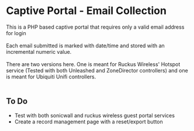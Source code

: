 # Captive Portal - Email Collection
This is a PHP based captive portal that requires only a valid email address for login<br><br>
Each email submitted is marked with date/time and stored with an incremental numeric value.
<br><br>
There are two versions here. One is meant for Ruckus Wireless' Hotspot service (Tested with both Unleashed and ZoneDirector controllers) and one is meant for Ubiquiti Unifi controllers.
<br><br>
## To Do
- Test with both sonicwall and ruckus wireless guest portal services <br>
- Create a record management page with a reset/export button <br>
